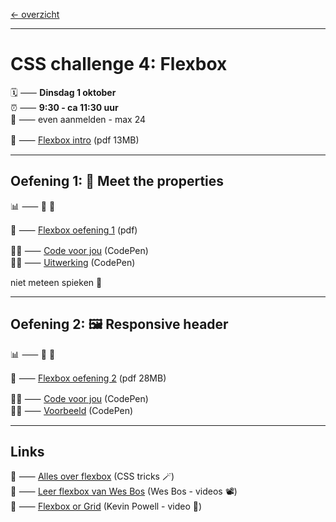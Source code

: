 [← overzicht](CHALLENGES.md)

---

# CSS challenge 4: Flexbox

🗓️ ⸺ **Dinsdag 1 oktober**  
⏰ ⸺ **9:30 - ca 11:30 uur**  
🙋 ⸺ even aanmelden - max 24  

📗 ⸺
<a href="pres/FDND-2425-CSSchallenge4-Flexbox-intro.pdf" target="_blank" rel="noopener noreferrer">Flexbox intro</a> 
(pdf 13MB)  

---

## Oefening 1: 🤝 Meet the properties

📊 ⸺ 🔵 🔴

📙 ⸺ 
<a href="pres/FDND-2425-CSSchallenge4-Flexbox-oefening1.pdf" target="_blank" rel="noopener noreferrer">Flexbox oefening 1</a> 
(pdf)

🧑‍💻 ⸺
<a href="https://codepen.io/shooft/pen/VwoYBog" target="_blank" rel="noopener noreferrer">Code voor jou</a>
(CodePen)  
🧑‍💻 ⸺
<a href="https://codepen.io/shooft/pen/zYgxJOW" target="_blank" rel="noopener noreferrer">Uitwerking</a>
(CodePen)

niet meteen spieken 🫣  

---

## Oefening 2: 🖼️ Responsive header

📊 ⸺ 🔵 🔴

📙 ⸺ 
<a href="pres/FDND-2425-CSSchallenge4-Flexbox-oefening2.pdf" target="_blank" rel="noopener noreferrer">Flexbox oefening 2</a> 
(pdf 28MB)  

🧑‍💻 ⸺
<a href="https://codepen.io/shooft/pen/bGXNxGp" target="_blank" rel="noopener noreferrer">Code voor jou</a>
(CodePen)  
🧑‍💻 ⸺
<a href="https://codepen.io/shooft/live/mdNyGbN" target="_blank" rel="noopener noreferrer">Voorbeeld</a>
(CodePen)    

---
 
## Links
🎯 ⸺ [Alles over flexbox](https://css-tricks.com/snippets/css/a-guide-to-flexbox/) (CSS tricks 🪄)  
🎯 ⸺ [Leer flexbox van Wes Bos](https://flexbox.io/) (Wes Bos - videos 📽️)  
🎯 ⸺ [Flexbox or Grid](https://youtu.be/3elGSZSWTbM?si=1X5RiZoOylQjbLCZ) (Kevin Powell - video 🥊)  